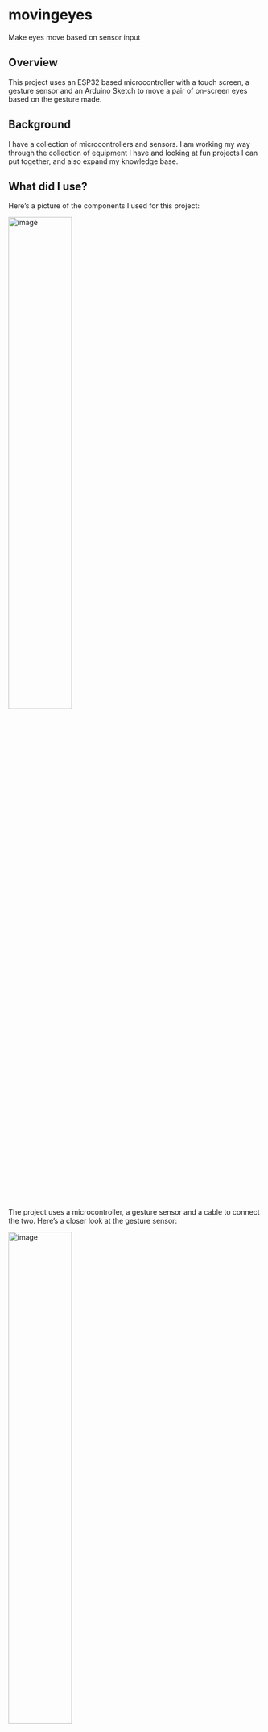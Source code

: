 # movingeyes
Make eyes move based on sensor input

## Overview

This project uses an ESP32 based microcontroller with a touch screen, a gesture sensor and an Arduino Sketch to move a pair of on-screen eyes based on the gesture made.

## Background

I have a collection of microcontrollers and sensors. I am working my way through the collection of equipment I have and looking at fun projects I can put together, and also expand my knowledge base. 

## What did I use?

Here’s a picture of the components I used for this project:

<img width="50%" height="50%" alt="image" src="https://github.com/user-attachments/assets/0b86b3d1-6eeb-4af2-a430-eb9047f0d228" />

The project uses a microcontroller, a gesture sensor and a cable to connect the two. Here’s a closer look at the gesture sensor:

<img width="50%" height="50%" alt="image" src="https://github.com/user-attachments/assets/6f3cb507-8f20-437e-9f62-3ffe7b0628ff" />

The front of the sensor has some basic information about its pinout. Here’s the back, which has the actual sensor:

<img width="50%" height="50%" alt="image" src="https://github.com/user-attachments/assets/c985ecfc-2031-4aee-a0dd-2f8fd1bf1e1a" />

## What does it look like?

This is what the project looks like when it’s running:

<img width="50%" height="50%" alt="image" src="https://github.com/user-attachments/assets/c72e5d84-b429-405e-8710-6dde7509698c" />

There are three sizes of eyes – small, medium and large (shown). The iris and pupil will follow input from the gesture sensor. The eyes have already moved to look a little to the right. There are a series of buttons, on the bottom of the microcontroller’s screen, that can be used to change the color of the eyes. Here are the large yellow eyes looking up:

<img width="50%" height="50%" alt="image" src="https://github.com/user-attachments/assets/4b6b7ff9-1ec3-4929-a1b7-962fed813327" />

Here are the small size eyes:

<img width="50%" height="50%" alt="image" src="https://github.com/user-attachments/assets/98702609-d457-4459-8558-41db67cf68db" />

## Technical Overview

The project uses a Core2 AWS microcontroller (https://shop.m5stack.com/products/m5stack-core2-esp32-iot-development-kit-for-aws-iot-edukit) microcontroller from M5Stack (https://m5stack.com/). M5Stack also had a gesture sensor (https://shop.m5stack.com/products/unit-gesture-recognition-sensor-paj7620u2?srsltid=AfmBOood8i7os-8pYig_AcWU4RKFewEWPErj7F52ppLfspHVCewNGR6y) which comes with the Grove cable. Technical information, and Arduino Sketch samples, for the sensor can be found here https://docs.m5stack.com/en/unit/gesture.
       
The microcontroller is 2 x 2 inches (~50 x 50mm) and has a screen resolution of 320 x 240. In the orientation I use, this becomes 240 x 320:

<img width="50%" height="50%" alt="image" src="https://github.com/user-attachments/assets/86b0f4d9-b4ba-43f8-898d-cc264028d25c" />

The eyes are just a black circle (pupil), drawn on top of a blue circle (iris), drawn on top of of a white circle (eyeball):

<img width="50%" height="50%" alt="image" src="https://github.com/user-attachments/assets/c24ce35d-ce3c-4451-b5ef-f8a999c77e82" />

A sprite is used to hold the entire eye as this helps to prevent screen flicker when updating the position of the iris and pupil. Only one sprite is used as the eyes are symmetrical e.g. they are both the same size and will look in the same direction. The sprite is displayed twice to make the pair of eyes.

Coordinates within the sprite are relative to the sprite, on the full screen:

<img width="50%" height="50%" alt="image" src="https://github.com/user-attachments/assets/82790f33-6448-4e94-9b5f-4fd24536cd48" />

No matter where the sprite is on the screen, internal X and Y coordinates will always be 0..49.

The gesture sensor can track up, down, left, right, rotate clockwise, rotate anticlockwise (counterclockwise), forward and back.

The up, down, left and right gestures make the eyes look in that direction. The rotate gestures make the eyes roll in that direction. The forward and back gestures make the eyes larger or smaller.

The rolling eyes effect is created by calculating a handful of points on an orbital circle, drawn at the center of the eyeball:

<img width="50%" height="50%" alt="image" src="https://github.com/user-attachments/assets/12a6c494-6093-46c2-98db-f11dcb8b7515" />

Coordinates are calculated at 45 degree intervals around this orbit. This gives 6 X and Y coordinates that can be used to redraw the iris and pupil.

## What do I need?

You will need:

1. An M5Stack Core2 AWS microcontroller and gesture sensor. The application only uses the standard
   M5Stack and Core2 libraries. 

2. A PC with Windows, Linux, or a Mac to install the Arduino IDE which can be downloaded
   here https://www.arduino.cc/en/software/.

3. A USB A to USB C cable to connect the PC or Mac to the Core2.

4. The git utility to access the GIT repository 
	(git clone https://github.com/davygotgit/movingeyes.git) or visit 
 	https://github.com/davygotgit/movingeyes and download a ZIP file.

M5Stack have a range of integrated microcontrollers and sensors. I like the Core2 AWS version as it a decent touchscreen, plenty of CPU and memory, and it has three Grove ports. 

If you are not familiar with the Grove interface, it uses 4 pins and can only be connected one way. I find this particularly useful. I am not opposed to soldering connections, but the Grove interfaces make things to much easier.

There are three main connection interfaces on M5Stack sensors – I2C, UART and GPIO. The Core2 AWS can accommodate all three types of sensor, but this is something you need to consider with other M5Stack controllers and sensors. Some controllers only have one Grove interface which might work with a given sensor once initialized correctly with the right pin numbers for the controller’s interface.

Seeed Studio (https://wiki.seeedstudio.com/Grove_Sensor_Intro/) also have a range of Grove sensors. These can also be used with M5Stack microcontrollers, but you have to pay attention to the interface type (I2C, UART or CPIO) and the voltage the sensor uses. Sensors from M5Stack tend to be more plug and play.

## How do I install and configure the tools?

Here are some instructions for downloading and installing GIT https://github.com/git-guides/install-git.

Here are some instructions on how to download and install the Arduino IDE https://docs.arduino.cc/software/ide-v2/tutorials/getting-started/ide-v2-downloading-and-installing/.

M5Stack have an excellent quick start guide here https://docs.m5stack.com/en/arduino/m5core2/program. I don’t recall having to install any driver on my version of Ubuntu 24.04.2 LTS. It’s possible this is already included in the kernel. On Linux you must add your account to the dialout group by running the following bash command:

	sudo usermod -a -G dialout <your_account>

For example, if your user account is fantasticfred:

	sudo usermod -a -G dialout  fantasticfred

You must log out your current session and log back in again for this change to become active.

For Linux systems, I would first see if your Arduino IDE can see the Core2 device before attempting to install any drivers.

You know you are connected to the Core2 if you see something similar to the following status (bottom right) in the Arduino IDE:

<img width="519" height="67" alt="image" src="https://github.com/user-attachments/assets/b886ac19-f629-4a19-a945-6e667d29399a" />

## How do I build and install the application?

You need to download the code from the GIT repository. This can be done by visiting https://github.com/davygotgit/movingeyes and downloading, and then extracting, a ZIP file or by running the following terminal command from bash, a Windows Command Prompt or any suitable GIT access tool:

	git clone https://github.com/davygotgit/movingeyes.git

There are a couple of options to build the application for the first time. Option 1 is:

1. Start the Arduino IDE.
2. Create a new project using the File -> New Sketch menu option.
3. Save the project using the name movingeyes by using the File -> Save menu option.
4. Open the src/movingeyes.ino file, from repository, using another editor, 
	and copy/paste the contents over the skeleton project.
       
Option 2 is:
       
1. Start the Arduino IDE.
2. Create a new project using the File -> New Sketch menu option.
3. Save the project using the name movingeyes by using the File -> Save menu option.
4. Use the Sketch -> Show Sketch Folder menu option to get the location of the 
	project (Sketch location). This will be similar to Home/Arduino/movingeyes on Linux.
5. Close the IDE.
6. Copy the movingeyes.ino file from the src subdirectory of the repository 
	to the Sketch location.
7. Start the Arduino IDE and load the movingeyes project.
       
Once you have the initial project saved, you can just load it from File -> Open Recent menu option.

With the Sketch loaded, connect the Core2 using the USB A to USB C cable,. Ensure the M5Core2 board is selected and the USB port shows a connected status. Press the Upload button on the toolbar. The Sketch will be compiled and transferred to the Core2. The application will start after the transfer completes.
Do you have any tips for using M5Stack microcontrollers and sensors?

This is a tip for using M5Stack sensors. The gesture sensor has technical information and a link to an Ardunio Sketch sample here https://docs.m5stack.com/en/unit/gesture. M5Stack have short, concise code snippets for all their sensors.

I tend to use the sensor, with a microcontroller, with one of these Sketches first. This tells me that the sensor is working as expected and I can review data that it produces.

This can reduce debugging time when you start to add more sensors and your own code. As you know the sensors work independently, any issues have to be with your code or the interaction of multiple sensors.

## Were there any challenges creating this project?

I ran into two challenges with this project.

The first challenge was with the way I initially used the M5Stack sprites. My first design paired the iris and pupil in one sprite which was redrawn on top of the eyeball. This was not a good design due to the sprite being square and artifacts of the sprite could be seen outside the eyeball. There was also a lot of screen flicker with this design. Redrawing the eyeball, iris, and pupil in one sprite stopped the artifacts as everything was now a circle. It also stopped most of the screen flicker.

The other challenge was quite odd. I was unable to set the eye color to yellow. The button for this color would not register a touch event on the screen. I also had trouble getting the other buttons to register touch events, but they did eventually work. I installed another Sketch that I knew worked that had more on-screen buttons, and that Sketch no longer worked as expected. There had been a recent update to the M5Stack libraries and wondered if this had broken something. I was just about to downgrade the library updates when I noticed the screen was quite dirty. I cleaned the screen and the buttons started working as expected. In all the time I have used M5Stack microcontrollers, I have never run into this issue before. The dirt was causing the screen to permanently register a touch event at a certain point on the screen, preventing other touch events.

